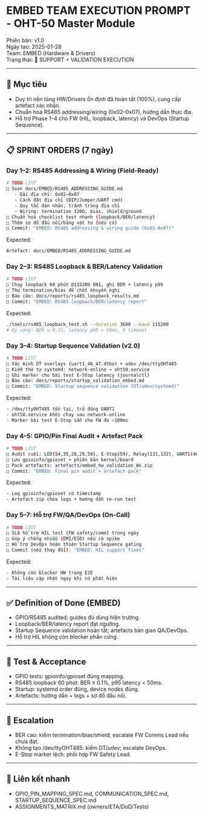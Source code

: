 # EMBED TEAM EXECUTION PROMPT - OHT-50 Master Module

Phiên bản: v1.0  
Ngày tạo: 2025-01-28  
Team: EMBED (Hardware & Drivers)  
Trạng thái: 🎯 SUPPORT + VALIDATION EXECUTION

---

## 🎯 Mục tiêu
- Duy trì nền tảng HW/Drivers ổn định đã hoàn tất (100%), cung cấp artefact xác nhận.
- Chuẩn hoá RS485 addressing/wiring (0x02–0x07), hướng dẫn thực địa.
- Hỗ trợ Phase 1–4 cho FW (HIL, loopback, latency) và DevOps (Startup Sequence).

---

## 📋 SPRINT ORDERS (7 ngày)

### Day 1–2: RS485 Addressing & Wiring (Field-Ready)
```bash
# TODO LIST
□ Soạn docs/EMBED/RS485_ADDRESSING_GUIDE.md
   - Dải địa chỉ: 0x02–0x07
   - Cách đặt địa chỉ (DIP/Jumper/UART cmd)
   - Quy tắc dán nhãn, tránh trùng địa chỉ
   - Wiring: termination 120Ω, bias, shield/ground
□ Chuẩn hoá checklist test nhanh (loopback/BER/latency)
□ Thêm sơ đồ đấu nối/bảng vật tư (nếu có)
□ Commit: "EMBED: RS485 addressing & wiring guide (0x02–0x07)"
```
Expected:
```bash
Artefact: docs/EMBED/RS485_ADDRESSING_GUIDE.md
```

### Day 2–3: RS485 Loopback & BER/Latency Validation
```bash
# TODO LIST
□ Chạy loopback 60 phút @115200 8N1, ghi BER + latency p95
□ Thử termination/bias để chốt khuyến nghị
□ Báo cáo: docs/reports/rs485_loopback_results.md
□ Commit: "EMBED: RS485 loopback/BER/latency report"
```
Expected:
```bash
./tools/rs485_loopback_test.sh --duration 3600 --baud 115200
# Kỳ vọng: BER ≤ 0.1%, latency p95 < 50ms, 0 timeout
```

### Day 3–4: Startup Sequence Validation (v2.0)
```bash
# TODO LIST
□ Xác minh DT overlays (uart1_46_47.dtbo) + udev /dev/ttyOHT485
□ Kiểm thứ tự systemd: network-online → oht50.service
□ Ghi marker cho bài test E-Stop latency (journalctl)
□ Báo cáo: docs/reports/startup_validation_embed.md
□ Commit: "EMBED: Startup sequence validation (DT/udev/systemd)"
```
Expected:
```bash
- /dev/ttyOHT485 tồn tại, trỏ đúng UART1
- oht50.service khởi chạy sau network-online
- Marker bài test E-Stop sẵn cho FW đo <100ms
```

### Day 4–5: GPIO/Pin Final Audit + Artefact Pack
```bash
# TODO LIST
□ Audit cuối: LED(54,35,28,29,58), E-Stop(59), Relay(131,132), UART1(46,47)
□ Lưu gpioinfo/gpioset + phiên bản kernel/board
□ Pack artefacts: artefacts/embed_hw_validation_Wx.zip
□ Commit: "EMBED: Final pin audit + artefact pack"
```
Expected:
```bash
- Log gpioinfo/gpioset có timestamp
- Artefact zip chứa logs + hướng dẫn re-run test
```

### Day 5–7: Hỗ trợ FW/QA/DevOps (On-Call)
```bash
# TODO LIST
□ SLA hỗ trợ HIL test (FW safety/comm) trong ngày
□ Góp ý chống nhiễu (EMI/ESD) nếu có spike
□ Hỗ trợ DevOps hoàn thiện Startup Sequence gating
□ Commit (nếu thay đổi): "EMBED: HIL support fixes"
```
Expected:
```bash
- Không còn blocker HW trong E2E
- Tài liệu cập nhật ngay khi có phát hiện
```

---

## ✅ Definition of Done (EMBED)
- GPIO/RS485 audited; guides đủ dùng hiện trường.
- Loopback/BER/latency report đạt ngưỡng.
- Startup Sequence validation hoàn tất; artefacts bàn giao QA/DevOps.
- Hỗ trợ HIL không còn blocker phần cứng.

---

## 🧪 Test & Acceptance
- GPIO tests: gpioinfo/gpioset đúng mapping.
- RS485 loopback 60 phút: BER ≤ 0.1%, p95 latency < 50ms.
- Startup: systemd order đúng, device nodes đúng.
- Artefacts: hướng dẫn + logs + sơ đồ đấu nối.

---

## 🚨 Escalation
- BER cao: kiểm termination/bias/shield; escalate FW Comms Lead nếu chưa đạt.
- Không tạo /dev/ttyOHT485: kiểm DT/udev; escalate DevOps.
- E-Stop marker lệch: phối hợp FW Safety Lead.

---

## 🔗 Liên kết nhanh
- GPIO_PIN_MAPPING_SPEC.md, COMMUNICATION_SPEC.md, STARTUP_SEQUENCE_SPEC.md
- ASSIGNMENTS_MATRIX.md (owners/ETA/DoD/Tests)
